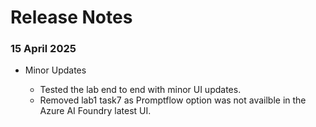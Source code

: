 # Release Notes

### 15 April 2025

- Minor Updates
    
    - Tested the lab end to end with minor UI updates.
    - Removed lab1 task7 as Promptflow option was not availble in the Azure AI Foundry latest UI.
